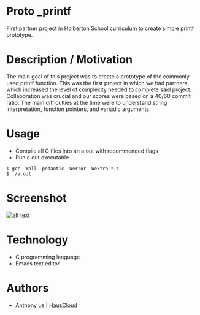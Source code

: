 # Proto _printf
First partner project in Holberton School curriculum to create simple printf prototype.


# Description / Motivation
The main goal of this project was to create a prototype of the commonly used printf function. This was the first project in which we had partners which increased the level of complexity needed to complete said project. Collaboration was crucial and our scores were based on a 40/60 commit ratio. The main difficulties at the time were to understand string interpretation, function pointers, and variadic arguments.


# Usage
* Compile all C files into an a.out with recommended flags
* Run a.out executable
```
$ gcc -Wall -pedantic -Werror -Wextra *.c
$ ./a.out
```


# Screenshot
![alt text](https://i.imgur.com/6PeCKY0.png)


# Technology
* C programming language
* Emacs text editor


# Authors
* Anthony Le | [HausCloud](https://github.com/HausCloud)